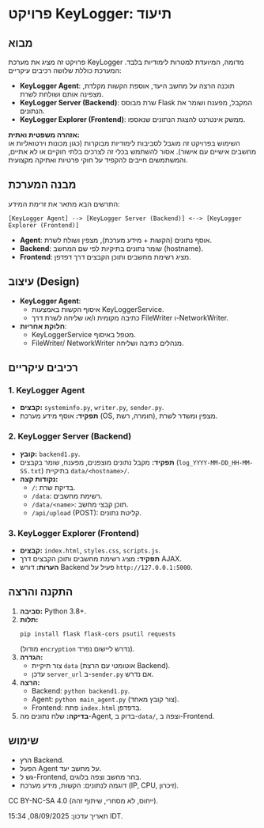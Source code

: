 # פרויקט KeyLogger: תיעוד

## מבוא
פרויקט זה מציג את מערכת KeyLogger מדומה, המיועדת למטרות לימודיות בלבד. המערכת כוללת שלושה רכיבים עיקריים:
- **KeyLogger Agent**: תוכנה הרצה על מחשב היעד, אוספת הקשות מקלדת, מצפינה אותם ושולחת לשרת.
- **KeyLogger Server (Backend)**: שרת מבוסס Flask המקבל, מפענח ושומר את הנתונים.
- **KeyLogger Explorer (Frontend)**: ממשק אינטרנט להצגת הנתונים שנאספו.

**אזהרה משפטית ואתית:**  
השימוש בפרויקט זה מוגבל לסביבות לימודיות מבוקרות (כגון מכונות וירטואליות או מחשבים אישיים עם אישור). אסור להשתמש בכלי זה לצרכים בלתי חוקיים או לא אתיים, והמשתמשים חייבים להקפיד על חוקי פרטיות ואתיקה מקצועית.

## מבנה המערכת
התרשים הבא מתאר את זרימת המידע:
```
[KeyLogger Agent] --> [KeyLogger Server (Backend)] <--> [KeyLogger Explorer (Frontend)]
```
- **Agent**: אוסף נתונים (הקשות + מידע מערכת), מצפין ושולח לשרת.
- **Backend**: שומר נתונים בתיקיות לפי שם המחשב (hostname).
- **Frontend**: מציג רשימת מחשבים ותוכן הקבצים דרך דפדפן.

## עיצוב (Design)
- **KeyLogger Agent**: 
  - איסוף הקשות באמצעות KeyLoggerService.
  - כתיבה מקומית ו/או שליחה לשרת דרך FileWriter ו-NetworkWriter.
- **חלוקת אחריות**: 
  - KeyLoggerService מטפל באיסוף.
  - FileWriter/ NetworkWriter מנהלים כתיבה ושליחה.

## רכיבים עיקריים
### 1. KeyLogger Agent
- **קבצים:** `systeminfo.py`, `writer.py`, `sender.py`.
- **תפקיד:** אוסף מידע מערכת (OS, חומרה, רשת), מצפין ומשדר לשרת.

### 2. KeyLogger Server (Backend)
- **קובץ:** `backend1.py`.
- **תפקיד:** מקבל נתונים מוצפנים, מפענח, שומר בקבצים (`log_YYYY-MM-DD_HH-MM-SS.txt`) בתיקיית `data/<hostname>/`.
- **נקודות קצה:**
  - `/`: בדיקת שרת.
  - `/data`: רשימת מחשבים.
  - `/data/<name>`: תוכן קבצי מחשב.
  - `/api/upload` (POST): קליטת נתונים.

### 3. KeyLogger Explorer (Frontend)
- **קבצים:** `index.html`, `styles.css`, `scripts.js`.
- **תפקיד:** מציג רשימת מחשבים ותוכן הקבצים דרך AJAX.
- **הערות:** דורש Backend פעיל על `http://127.0.0.1:5000`.

## התקנה והרצה
1. **סביבה:** Python 3.8+.
2. **תלות:** 
   ```
   pip install flask flask-cors psutil requests
   ```
   (מודול `encryption` נדרש ליישום נפרד).
3. **הגדרה:**
   - צור תיקיית `data` (אוטומטי עם הרצת Backend).
   - עדכן `server_url` ב-`sender.py` אם נדרש.
4. **הרצה:**
   - Backend: `python backend1.py`.
   - Agent: `python main_agent.py` (צור קובץ מאחד).
   - Frontend: פתח `index.html` בדפדפן.
5. **בדיקה:** שלח נתונים מה-Agent, בדוק ב-`data/`, וצפה ב-Frontend.

## שימוש
- הרץ Backend.
- הפעל Agent על מחשב יעד.
- גש ל-Frontend, בחר מחשב וצפה בלוגים.
- דוגמה לנתונים: הקשות, מידע מערכת (IP, CPU, זיכרון).

CC BY-NC-SA 4.0 (ייחוס, לא מסחרי, שיתוף זהה).

תאריך עדכון: 08/09/2025, 15:34 IDT.
